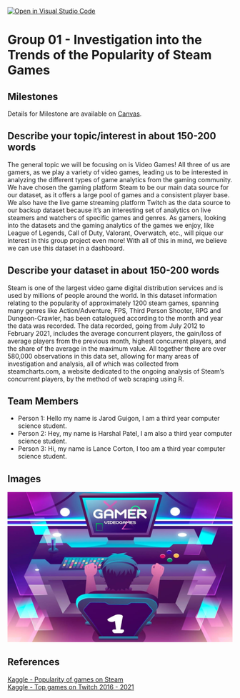 [![Open in Visual Studio Code](https://classroom.github.com/assets/open-in-vscode-f059dc9a6f8d3a56e377f745f24479a46679e63a5d9fe6f495e02850cd0d8118.svg)](https://classroom.github.com/online_ide?assignment_repo_id=463931&assignment_repo_type=GroupAssignmentRepo)
# Group 01 - Investigation into the Trends of the Popularity of Steam Games

## Milestones

Details for Milestone are available on [Canvas](https://firas.moosvi.com/courses/2021_WT1/data301/project/introduction.html#).

## Describe your topic/interest in about 150-200 words

The general topic we will be focusing on is Video Games! All three of us are gamers, as we play a variety of video games, leading us to be interested in analyzing the different types of game analytics from the gaming community. We have chosen the gaming platform Steam to be our main data source for our dataset, as it offers a large pool of games and a consistent player base.  We also have the live game streaming platform Twitch as the data source to our backup dataset because it’s an interesting set of analytics on live steamers and watchers of specific games and genres. As gamers, looking into the datasets and the gaming analytics of the games we enjoy, like League of Legends, Call of Duty, Valorant, Overwatch, etc., will pique our interest in this group project even more! With all of this in mind, we believe we can use this dataset in a dashboard.

## Describe your dataset in about 150-200 words

Steam is one of the largest video game digital distribution services and is used by millions of people around the world. In this dataset information relating to the popularity of approximately 1200 steam games, spanning many genres like Action/Adventure, FPS, Third Person Shooter, RPG and Dungeon-Crawler, has been catalogued according to the month and year the data was recorded. The data recorded, going from July 2012 to February 2021, includes the average concurrent players, the gain/loss of average players from the previous month, highest concurrent players, and the share of the average in the maximum value. All together there are over 580,000 observations in this data set, allowing for many areas of investigation and analysis, all of which was collected from steamcharts.com, a website dedicated to the ongoing analysis of Steam’s concurrent players, by the method of web scraping using R.

## Team Members

- Person 1: Hello my name is Jarod Guigon, I am a third year computer science student.
- Person 2: Hey, my name is Harshal Patel, I am also a third year computer science student.
- Person 3: Hi, my name is Lance Corton, I too am a third year computer science student.

## Images

<img src ="images/Gamer.jpg" width="1000px">

## References

[Kaggle - Popularity of games on Steam](https://www.kaggle.com/michau96/popularity-of-games-on-steam)  
[Kaggle - Top games on Twitch 2016 - 2021](https://www.kaggle.com/rankirsh/evolution-of-top-games-on-twitch/version/8)



